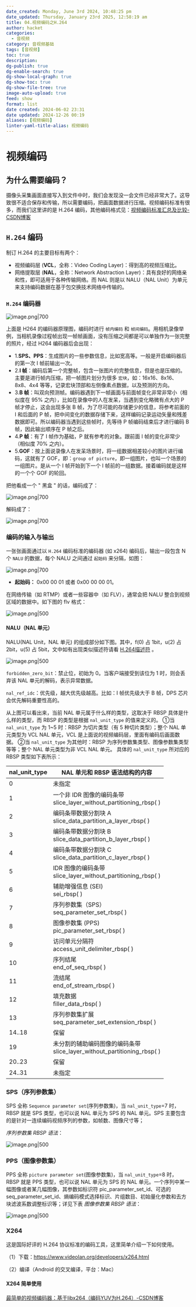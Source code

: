 ```yaml
---
date_created: Monday, June 3rd 2024, 10:48:25 pm
date_updated: Thursday, January 23rd 2025, 12:58:19 am
title: 04.视频编码之H.264
author: hacket
categories:
  - 音视频
category: 音视频基础
tags: [音视频]
toc: true
description: 
dg-publish: true
dg-enable-search: true
dg-show-local-graph: true
dg-show-toc: true
dg-show-file-tree: true
image-auto-upload: true
feed: show
format: list
date created: 2024-06-02 23:31
date updated: 2024-12-26 00:19
aliases: [视频编码]
linter-yaml-title-alias: 视频编码
---
```


# 视频编码

## 为什么需要编码？

摄像头采集画面直接写入到文件中时，我们会发现没一会文件已经非常大了。这导致很不适合保存和传输，所以需要编码，把画面数据进行压缩。视频编码标准有很多，而我们这里讲的是 H.264 编码，其他编码格式见：[视频编码标准汇总及比较-CSDN博客](https://blog.csdn.net/leixiaohua1020/article/details/84483343)

## `H.264` 编码

制订 H.264 的主要目标有两个：

- 视频编码层 (**VCL**，全称：Video Coding Layer)：得到高的视频压缩比。
- 网络提取层 (**NAL**，全称：Network Abstraction Layer)：具有良好的网络亲和性，即可适用于各种传输网络。而 NAL 则是以 NALU（NAL Unit）为单元来支持编码数据在基于包交换技术网络中传输的。

### `H.264` 编码器

![image.png|700](https://raw.githubusercontent.com/hacket/ObsidianOSS/master/obsidian/20240602232942.png)

上面是 H264 的编码器原理图，编码时进行 `帧内编码` 和 `帧间编码`。用相机录像举例，当相机录像过程帧出现一帧帧画面，没有压缩之间都是可以单独作为一张完整的照片，经过 H264 编码器后会出现：

- 1.**SPS、PPS**：生成图片的一些参数信息，比如宽高等。一般是开启编码器后的第一次 I 帧前输出一次。
- 2.**I 帧**：编码后第一个完整帧，包含一张图片的完整信息，但是也是压缩的。主要是进行帧内压缩，把一帧图片划分为很多 `宏块`，如：16x16、8x16、8x8、4x4 等等，记录宏块顶部和左侧像素点数据，以及预测的方向。
- 3.**B 帧**：叫双向预测帧。编码器遇到下一帧画面与前面帧变化非常非常小（相似度在 95% 之内），比如在录像中的人在发呆，当遇到变化略微有点大的 P 帧才停止，这会出现多张 B 帧，为了尽可能的存储更少的信息，将参考前面的 I 和后面的 P 帧，把中间变化的数据存储下来，这样编码记录运动矢量和残差数据即可。所以编码器当遇到这些帧时，先等待 P 帧编码结束后才进行编码 B 帧，因此输出顺序在 P 帧之后。
- 4.**P 帧**：有了 I 帧作为基础，P 就有参考的对象。跟前面 I 帧的变化非常少（相似度 70% 之内）。
- 5.**GOF**：按上面说录像人在发呆场景时，将一组数据相差较小的图片进行编码，这就有了 GOF，即：`group of picture`，即一组图片，也叫一个场景的一组图片。是从一个 I 帧开始到下一个 I 帧前的一组数据。接着编码就是这样的一个个 GOF 的轮回。

把他看成一个 " 黑盒 " 的话，编码成了：

![image.png|700](https://raw.githubusercontent.com/hacket/ObsidianOSS/master/obsidian/20240602233348.png)

解码成了：

![image.png|700](https://raw.githubusercontent.com/hacket/ObsidianOSS/master/obsidian/20240602233401.png)

### 编码的输入与输出

一张张画面通过以 `H.264` 编码标准的编码器 (如 x264) 编码后，输出一段包含 N 个 `NALU` 的数据，每个 NALU 之间通过 `起始码` 来分隔，如图：

![image.png|700](https://raw.githubusercontent.com/hacket/ObsidianOSS/master/obsidian/20240602233547.png)

- **起始码：** 0x00 00 01 或者 0x00 00 00 01。

在网络传输（如 RTMP）或者一些容器中（如 FLV），通常会把 NALU 整合到视频区域的数据中。如下图的 flv 格式：

![image.png|500](https://raw.githubusercontent.com/hacket/ObsidianOSS/master/obsidian/20240602233639.png)

#### NALU（NAL 单元）

NALU(NAL Unit，NAL 单元) 的组成部分如下图。其中，f(0) 占 1bit，u(2) 占 2bit，u(5) 占 5bit，文中如有出现类似描述符请看 [H.264描述符](https://xhunmon.github.io/VABlog/RTMP/h264-descriptor.html) 。

![image.png|500](https://raw.githubusercontent.com/hacket/ObsidianOSS/master/obsidian/20240602233720.png)

`forbidden_zero_bit`：禁止位，初始为 0。当客户端接受到该位为 1 时，则会丢弃该 NAL 单元的解码，表示异常数据。

`nal_ref_idc`：优先级，越大优先级越高。比如：I 帧优先级大于 B 帧，DPS 芯片会优先解码重要性高的。

从上图可以看出来，当前 NAL 单元属于什么样的类型，这取决于 RBSP 具体是什么样的类型，而 RBSP 的类型是根据 `nal_unit_type` 的值来定义的。 ①当 `nal_unit_type` 为 1~5 时：RBSP 为切片类型（有 5 种切片类型）；整个 NAL 单元类型为 VCL NAL 单元，VCL 是上面说的视频编码层，里面有编码后画面数据。 ②当 `nal_unit_type` 为其他时：RBSP 为序列参数集类型、图像参数集类型等等；整个 NAL 单元类型为非 VCL NAL 单元。 具体的 `nal_unit_type` 所对应的 RBSP 类型如下表所示：

| nal_unit_type | NAL 单元和 RBSP 语法结构的内容                                          |
| ------------- | ------------------------------------------------------------- |
| 0             | 未指定                                                           |
| 1             | 一个非 IDR 图像的编码条带  <br>slice_layer_without_partitioning_rbsp( )   |
| 2             | 编码条带数据分割块 A  <br>slice_data_partition_a_layer_rbsp( )          |
| 3             | 编码条带数据分割块 B  <br>slice_data_partition_b_layer_rbsp( )          |
| 4             | 编码条带数据分割块 C  <br>slice_data_partition_c_layer_rbsp( )          |
| 5             | IDR 图像的编码条带  <br>slice_layer_without_partitioning_rbsp( )      |
| 6             | 辅助增强信息 (SEI)  <br>sei_rbsp( )                                 |
| 7             | 序列参数集（SPS）  <br>seq_parameter_set_rbsp( )                     |
| 8             | 图像参数集 (PPS)  <br>pic_parameter_set_rbsp( )                     |
| 9             | 访问单元分隔符  <br>access_unit_delimiter_rbsp( )                    |
| 10            | 序列结尾  <br>end_of_seq_rbsp( )                                  |
| 11            | 流结尾  <br>end_of_stream_rbsp( )                                |
| 12            | 填充数据  <br>filler_data_rbsp( )                                 |
| 13            | 序列参数集扩展  <br>seq_parameter_set_extension_rbsp( )              |
| 14..18        | 保留                                                            |
| 19            | 未分割的辅助编码图像的编码条带  <br>slice_layer_without_partitioning_rbsp( ) |
| 20..23        | 保留                                                            |
| 24..31        | 未指定                                                           |

### SPS（序列参数集）

SPS 全称 `Sequence parameter set`(序列参数集)，当 `nal_unit_type`=7 时，RBSP 就是 SPS 类型，也可以说 NAL 单元为 SPS 的 NAL 单元。SPS 主要包含的是针对一连续编码视频序列的参数，如帧数、图像尺寸等；

_序列参数集 RBSP 语法_：

![image.png|500](https://raw.githubusercontent.com/hacket/ObsidianOSS/master/obsidian/20240602234032.png)

### PPS（图像参数集）

PPS 全称 `picture parameter set`(图像参数集)，当 `nal_unit_type`=8 时，RBSP 就是 PPS 类型，也可以说 NAL 单元为 SPS 的 NAL 单元。一个序列中某一幅图像或者某几幅图像，其参数如标识符 pic_parameter_set_id、可选的 seq_parameter_set_id、熵编码模式选择标识、片组数目、初始量化参数和去方块滤波系数调整标识等；详见下表 _图像参数集 RBSP 语法_：

![image.png|500](https://raw.githubusercontent.com/hacket/ObsidianOSS/master/obsidian/20240602234114.png)

### X264

这是国际好评的 H.264 协议标准的编码工具，这里简单介绍一下如何使用。

（1）下载：<https://www.videolan.org/developers/x264.html>

（2）编译（Android 的交叉编译，平台：Mac）

#### X264 简单使用

[最简单的视频编码器：基于libx264（编码YUV为H.264）-CSDN博客](https://blog.csdn.net/leixiaohua1020/article/details/42078645)
